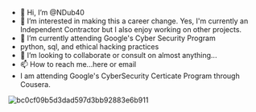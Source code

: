 - 👋 Hi, I’m @NDub40 
- 👀 I’m interested in making this a career change. Yes, I'm currently an Independent Contractor but I also enjoy working on other projects.
- 🌱 I’m currently attending Google's Cyber Security Program
- python, sql, and ethical hacking practices
- 💞️ I’m looking to collaborate or consult on almost anything...
- 📫 How to reach me...here or email
- I am attending Google's CyberSecurity Certicate Program through Cousera.


<!---
Ndub40/Ndub40 is a ✨ special ✨ repository because its `README.md` (this file) appears on your GitHub profile.
You can click the Preview link to take a look at your changes.
--->





![bc0cf09b5d3dad597d3bb92883e6b911](https://github.com/NDub40/Ndub40/assets/96153503/530c84d5-4664-4838-a489-7677b9f26710)
